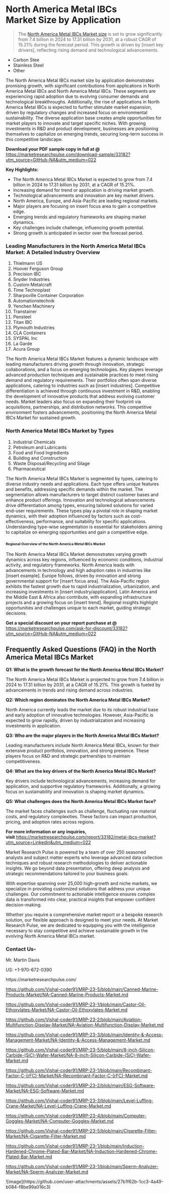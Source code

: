 <h1>North America Metal IBCs Market&nbsp;Size by Application</h1><blockquote><p>The <a href="https://marketresearchpulse.com/download-sample/33182?utm_source=GitHub-NA&amp;utm_medium=022">North America Metal IBCs Market size</a> is set to grow significantly from 7.4 billion in 2024 to 17.31 billion by 2031, at a robust CAGR of 15.21% during the forecast period. This growth is driven by [insert key drivers], reflecting rising demand and technological advancements.</p></blockquote><ul><li>Carbon Stee <li> Stainless Steel <li> Other</li></ul><p>The North America Metal IBCs market size by application demonstrates promising growth, with significant contributions from applications in North America Metal IBCs and North America Metal IBCs. These segments are experiencing rapid adoption due to evolving consumer demands and technological breakthroughs. Additionally, the rise of applications in North America Metal IBCs is expected to further stimulate market expansion, driven by regulatory changes and increased focus on environmental sustainability. The diverse application base creates ample opportunities for market players to innovate and target specific niches. With growing investments in R&D and product development, businesses are positioning themselves to capitalize on emerging trends, securing long-term success in this competitive landscape.</p><p><strong>Download your PDF sample copy in full at @ </strong><a href="https://marketresearchpulse.com/download-sample/33182?utm_source=GitHub-NA&amp;utm_medium=022">https://marketresearchpulse.com/download-sample/33182?utm_source=GitHub-NA&amp;utm_medium=022</a></p><p><strong>Key Highlights: </strong></p><ul><li>The North America Metal IBCs Market is expected to grow from 7.4 billion in 2024 to 17.31 billion by 2031, at a CAGR of 15.21%.</li><li>Increasing demand for trend or application is driving market growth.</li><li>Technological advancements and innovation are key market drivers.</li><li>North America, Europe, and Asia-Pacific are leading regional markets.</li><li>Major players are focusing on insert focus area to gain a competitive edge.</li><li>Emerging trends and regulatory frameworks are shaping market dynamics.</li><li>Key challenges include challenge, influencing growth potential.</li><li>Strong growth is anticipated in sector over the forecast period.</li></ul><h3>Leading Manufacturers in the North America Metal IBCs Market: A Detailed Industry Overview</h3><ol><li>Thielmann US</li><li>Hoover Ferguson Group</li><li>Precision IBC</li><li>Snyder Industries</li><li>Custom Metalcraft</li><li>Time Technoplast</li><li>Sharpsville Container Corporation</li><li>Automationstechnik</li><li>Yenchen Machinery</li><li>Transtainer</li><li>Pensteel</li><li>Titan IBC</li><li>Plymouth Industries</li><li>CLA Containers</li><li>SYSPAL Inc</li><li>La Garde</li><li>Acura Group</li></ol><div class="flex max-w-full flex-col flex-grow"><div class="min-h-8 text-message flex w-full flex-col items-end gap-2 whitespace-normal break-words [.text-message+&amp;]:mt-5" dir="auto" data-message-author-role="assistant" data-message-id="fd8432e4-4910-450d-b182-61b7bfb0a01f" data-message-model-slug="gpt-4o"><div class="flex w-full flex-col gap-1 empty:hidden first:pt-[3px]"><div class="markdown prose w-full break-words dark:prose-invert light"><p>The North America Metal IBCs Market features a dynamic landscape with leading manufacturers driving growth through innovation, strategic collaborations, and a focus on emerging technologies. Key players leverage advanced production techniques and sustainable practices to meet rising demand and regulatory requirements. Their portfolios often span diverse applications, catering to industries such as [insert industries]. Competitive differentiation is achieved through continuous investment in R&amp;D, enabling the development of innovative products that address evolving customer needs. Market leaders also focus on expanding their footprint via acquisitions, partnerships, and distribution networks. This competitive environment fosters advancements, positioning the North America Metal IBCs Market for sustained growth.</p></div></div></div></div><h3>North America Metal IBCs Market by Types</h3><ol><li>Industrial Chemicals <li> Petroleum and Lubricants <li> Food and Food Ingredients <li> Building and Construction <li> Waste Disposal/Recycling and Silage <li> Pharmaceutical</li></ol><div class="flex max-w-full flex-col flex-grow"><div class="min-h-8 text-message flex w-full flex-col items-end gap-2 whitespace-normal break-words [.text-message+&amp;]:mt-5" dir="auto" data-message-author-role="assistant" data-message-id="084470be-0bb7-4664-bddf-5156b4f41249" data-message-model-slug="gpt-4o-mini"><div class="flex w-full flex-col gap-1 empty:hidden first:pt-[3px]"><div class="markdown prose w-full break-words dark:prose-invert light"><p>The North America Metal IBCs Market is segmented by types, catering to diverse industry needs and applications. Each type offers unique features and benefits, addressing specific demands within the market. The segmentation allows manufacturers to target distinct customer bases and enhance product offerings. Innovation and technological advancements drive differentiation among types, ensuring tailored solutions for varied end-user requirements. These types play a pivotal role in shaping market dynamics, with their adoption influenced by factors such as cost-effectiveness, performance, and suitability for specific applications. Understanding type-wise segmentation is essential for stakeholders aiming to capitalize on emerging opportunities and gain a competitive edge.</p></div></div></div></div><h3><span style="font-size: 11px;">Regional Overview of the North America Metal IBCs Market</span></h3><div class="flex max-w-full flex-col flex-grow"><div class="min-h-8 text-message flex w-full flex-col items-end gap-2 whitespace-normal break-words [.text-message+&amp;]:mt-5" dir="auto" data-message-author-role="assistant" data-message-id="e9038762-ce64-4e30-91c9-9bd413514231" data-message-model-slug="gpt-4o-mini"><div class="flex w-full flex-col gap-1 empty:hidden first:pt-[3px]"><div class="markdown prose w-full break-words dark:prose-invert light"><p>The North America Metal IBCs Market demonstrates varying growth dynamics across key regions, influenced by economic conditions, industrial activity, and regulatory frameworks. North America leads with advancements in technology and high adoption rates in industries like [insert example]. Europe follows, driven by innovation and strong governmental support for [insert focus area]. The Asia-Pacific region exhibits the fastest growth due to rapid industrialization, urbanization, and increasing investments in [insert industry/application]. Latin America and the Middle East &amp; Africa also contribute, with expanding infrastructure projects and a growing focus on [insert trend]. Regional insights highlight opportunities and challenges unique to each market, guiding strategic decisions.</p></div></div></div></div><p><strong>Get a special discount on your report purchase at @ </strong><a href="https://marketresearchpulse.com/ask-for-discount/33182?utm_source=GitHub-NA&amp;utm_medium=022">https://marketresearchpulse.com/ask-for-discount/33182?utm_source=GitHub-NA&amp;utm_medium=022</a></p><h2>Frequently Asked Questions (FAQ) in the North America Metal IBCs Market</h2><p><strong>Q1: What is the growth forecast for the North America Metal IBCs Market?</strong></p><p>The North America Metal IBCs Market is projected to grow from 7.4 billion in 2024 to 17.31 billion by 2031, at a CAGR of 15.21%. This growth is fueled by advancements in trends and rising demand across industries.</p><p><strong>Q2: Which region dominates the North America Metal IBCs Market?</strong></p><p>North America currently leads the market due to its robust industrial base and early adoption of innovative technologies. However, Asia-Pacific is expected to grow rapidly, driven by industrialization and increasing investments in application.</p><p><strong>Q3: Who are the major players in the North America Metal IBCs Market?</strong></p><p>Leading manufacturers include North America Metal IBCs, known for their extensive product portfolios, innovation, and strong presence. These players focus on R&amp;D and strategic partnerships to maintain competitiveness.</p><p><strong>Q4: What are the key drivers of the North America Metal IBCs Market?</strong></p><p>Key drivers include technological advancements, increasing demand for application, and supportive regulatory frameworks. Additionally, a growing focus on sustainability and innovation is shaping market dynamics.</p><p><strong>Q5: What challenges does the North America Metal IBCs Market face?</strong></p><p>The market faces challenges such as challenge, fluctuating raw material costs, and regulatory complexities. These factors can impact production, pricing, and adoption rates across regions.</p><p><strong>For more information or any inquiries, visit&nbsp;</strong><a href="https://marketresearchpulse.com/report/33182/metal-ibcs-market?utm_source=Linkedin&utm_medium=022">https://marketresearchpulse.com/report/33182/metal-ibcs-market?utm_source=Linkedin&utm_medium=022</a></p><p>Market Research Pulse is powered by a team of over 250 seasoned analysts and subject matter experts who leverage advanced data collection techniques and robust research methodologies to deliver actionable insights. We go beyond data presentation, offering deep analysis and strategic recommendations tailored to your business goals.</p><p>With expertise spanning over 25,000 high-growth and niche markets, we specialize in providing customized solutions that address your unique challenges. Our commitment to actionable intelligence ensures complex data is transformed into clear, practical insights that empower confident decision-making.</p><p>Whether you require a comprehensive market report or a bespoke research solution, our flexible approach is designed to meet your needs. At Market Research Pulse, we are dedicated to equipping you with the intelligence necessary to stay competitive and achieve sustainable growth in the evolving North America Metal IBCs market.</p><h3><strong>Contact Us-</strong></h3><p>Mr. Martin Davis</p><p>US: +1-970-672-0390</p><p>https://marketresearchpulse.com/</p><p><a href="https://github.com/Vishal-coder91/MRP-23-5/blob/main/Canned-Marine-Products-Market/NA-Canned-Marine-Products-Market.md">https://github.com/Vishal-coder91/MRP-23-5/blob/main/Canned-Marine-Products-Market/NA-Canned-Marine-Products-Market.md</a></p><p><a href="https://github.com/Vishal-coder91/MRP-23-1/blob/main/Castor-Oil-Ethoxylates-Market/NA-Castor-Oil-Ethoxylates-Market.md">https://github.com/Vishal-coder91/MRP-23-1/blob/main/Castor-Oil-Ethoxylates-Market/NA-Castor-Oil-Ethoxylates-Market.md</a></p><p><a href="https://github.com/Vishal-coder91/MRP-23-2/blob/main/Aviation-Multifunction-Display-Market/NA-Aviation-Multifunction-Display-Market.md">https://github.com/Vishal-coder91/MRP-23-2/blob/main/Aviation-Multifunction-Display-Market/NA-Aviation-Multifunction-Display-Market.md</a></p><p><a href="https://github.com/Vishal-coder91/MRP-23-3/blob/main/Identity-&-Access-Management-Market/NA-Identity-&-Access-Management-Market.md">https://github.com/Vishal-coder91/MRP-23-3/blob/main/Identity-&-Access-Management-Market/NA-Identity-&-Access-Management-Market.md</a></p><p><a href="https://github.com/Vishal-coder91/MRP-23-5/blob/main/8-inch-Silicon-Carbide-(SiC)-Wafer-Market/NA-8-inch-Silicon-Carbide-(SiC)-Wafer-Market.md">https://github.com/Vishal-coder91/MRP-23-5/blob/main/8-inch-Silicon-Carbide-(SiC)-Wafer-Market/NA-8-inch-Silicon-Carbide-(SiC)-Wafer-Market.md</a></p><p><a href="https://github.com/Vishal-coder91/MRP-23-1/blob/main/Recombinant-Factor-C-(rFC)-Market/NA-Recombinant-Factor-C-(rFC)-Market.md">https://github.com/Vishal-coder91/MRP-23-1/blob/main/Recombinant-Factor-C-(rFC)-Market/NA-Recombinant-Factor-C-(rFC)-Market.md</a></p><p><a href="https://github.com/Vishal-coder91/MRP-23-2/blob/main/ESG-Software-Market/NA-ESG-Software-Market.md">https://github.com/Vishal-coder91/MRP-23-2/blob/main/ESG-Software-Market/NA-ESG-Software-Market.md</a></p><p><a href="https://github.com/Vishal-coder91/MRP-23-3/blob/main/Level-Luffing-Crane-Market/NA-Level-Luffing-Crane-Market.md">https://github.com/Vishal-coder91/MRP-23-3/blob/main/Level-Luffing-Crane-Market/NA-Level-Luffing-Crane-Market.md</a></p><p><a href="https://github.com/Vishal-coder91/MRP-23-4/blob/main/Computer-Goggles-Market/NA-Computer-Goggles-Market.md">https://github.com/Vishal-coder91/MRP-23-4/blob/main/Computer-Goggles-Market/NA-Computer-Goggles-Market.md</a></p><p><a href="https://github.com/Vishal-coder91/MRP-23-5/blob/main/Cigarette-Filter-Market/NA-Cigarette-Filter-Market.md">https://github.com/Vishal-coder91/MRP-23-5/blob/main/Cigarette-Filter-Market/NA-Cigarette-Filter-Market.md</a></p><p><a href="https://github.com/Vishal-coder91/MRP-23-1/blob/main/Induction-Hardened-Chrome-Plated-Bar-Market/NA-Induction-Hardened-Chrome-Plated-Bar-Market.md">https://github.com/Vishal-coder91/MRP-23-1/blob/main/Induction-Hardened-Chrome-Plated-Bar-Market/NA-Induction-Hardened-Chrome-Plated-Bar-Market.md</a></p><p><a href="https://github.com/Vishal-coder91/MRP-23-1/blob/main/Sperm-Analyzer-Market/NA-Sperm-Analyzer-Market.md">https://github.com/Vishal-coder91/MRP-23-1/blob/main/Sperm-Analyzer-Market/NA-Sperm-Analyzer-Market.md</a></p>
![image](https://github.com/user-attachments/assets/27b1f62b-1cc3-4a49-b084-f8be99a016c3)

